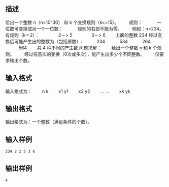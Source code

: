 ## 描述

给出一个整数 n（n<10^30） 和 k 个变换规则（k<=15）。 　　规则： 　　　一位数可变换成另一个一位数： 　　　规则的右部不能为零。 　　例如：n=234。有规则（k＝2）： 　　　　2－> 5 　　　　3－> 6 　　上面的整数 234 经过变换后可能产生出的整数为（包括原数）: 　　　234 　　　534 　　　264 　　　564 　　共 4 种不同的产生数 问题求解： 　　给出一个整数 n 和 k 个规则。 　　经过任意次的变换（0次或多次），能产生出多少个不同整数。 　　仅要求输出个数。 

## 输入格式

输入格式为： 　　n k 　　x1 y1 　　x2 y2 　　... ... 　　xk yk 

## 输出格式

输出格式为：一个整数（满足条件的个数）。

## 输入样例

```plaintext
234 2 2 5 3 6 
```

## 输出样例

```plaintext
4
```



 



 

